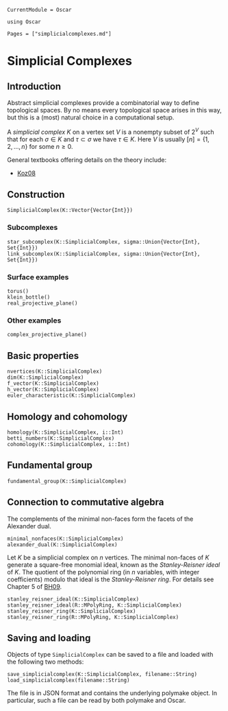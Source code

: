 ```@meta
CurrentModule = Oscar
```

```@setup oscar
using Oscar
```

```@contents
Pages = ["simplicialcomplexes.md"]
```

# Simplicial Complexes

## Introduction

Abstract simplicial complexes provide a combinatorial way to define topological spaces.
By no means every topological space arises in this way, but this is a (most) natural choice in a computational setup.

A *simplicial complex* $K$ on a vertex set $V$ is a nonempty subset of $2^V$ such that for each $\sigma \in K$ and $\tau \subset\sigma$ we have $\tau\in K$.
Here $V$ is usually $[n] = \{1,2,\dots,n\}$ for some $n\geq 0$.

General textbooks offering details on the theory include:
- [Koz08](@cite)

## Construction

```@docs
SimplicialComplex(K::Vector{Vector{Int}})
```

### Subcomplexes

```@docs
star_subcomplex(K::SimplicialComplex, sigma::Union{Vector{Int}, Set{Int}})
link_subcomplex(K::SimplicialComplex, sigma::Union{Vector{Int}, Set{Int}})
```

### Surface examples

```@docs
torus()
klein_bottle()
real_projective_plane()
```

### Other examples

```@docs
complex_projective_plane()
```

## Basic properties

```@docs
nvertices(K::SimplicialComplex)
dim(K::SimplicialComplex)
f_vector(K::SimplicialComplex)
h_vector(K::SimplicialComplex)
euler_characteristic(K::SimplicialComplex)
```

## Homology and cohomology

```@docs
homology(K::SimplicialComplex, i::Int)
betti_numbers(K::SimplicialComplex)
cohomology(K::SimplicialComplex, i::Int)
```
## Fundamental group

```@docs
fundamental_group(K::SimplicialComplex)
```

## Connection to commutative algebra

The complements of the minimal non-faces form the facets of the Alexander dual.

```@docs
minimal_nonfaces(K::SimplicialComplex)
alexander_dual(K::SimplicialComplex)
```

Let $K$ be a simplicial complex on $n$ vertices.
The minimal non-faces of $K$ generate a square-free monomial ideal, known as the *Stanley-Reisner ideal* of $K$.
The quotient of the polynomial ring (in $n$ variables, with integer coefficients) modulo that ideal is the *Stanley-Reisner ring*.
For details see Chapter 5 of [BH09](@cite).

```@docs
stanley_reisner_ideal(K::SimplicialComplex)
stanley_reisner_ideal(R::MPolyRing, K::SimplicialComplex)
stanley_reisner_ring(K::SimplicialComplex)
stanley_reisner_ring(R::MPolyRing, K::SimplicialComplex)
```

## Saving and loading

Objects of type `SimplicialComplex` can be saved to a file and loaded with the following two methods:
```@docs
save_simplicialcomplex(K::SimplicialComplex, filename::String)
load_simplicialcomplex(filename::String)
```
The file is in JSON format and contains the underlying polymake object.
In particular, such a file can be read by both polymake and Oscar.
